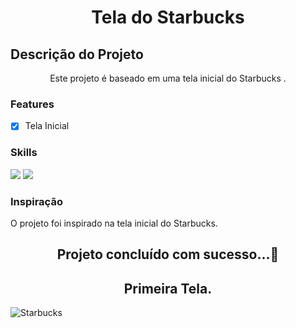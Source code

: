 <h1 align="center">Tela do Starbucks</h1>

## Descrição do Projeto

<p align="center">Este projeto é baseado em uma tela inicial do Starbucks .</p>

### Features

- [x] Tela Inicial

### Skills

<div>
<img src="https://img.shields.io/badge/HTML5-E34F26?style=for-the-badge&logo=html5&logoColor=white">

<img src="https://img.shields.io/badge/CSS-1e79e2?&style=for-the-badge&logo=css3&logoColor=white">

</div>

### Inspiração

<p> O projeto foi inspirado na tela inicial do Starbucks.</p>

<h2 align="center"> 
	Projeto concluído com sucesso...🚀
</h2>

<h2 align="center">Primeira Tela. </h2>

![Starbucks](https://user-images.githubusercontent.com/64989764/151046824-d658b3ee-96c5-43c6-8699-49917b2e90ee.png)
